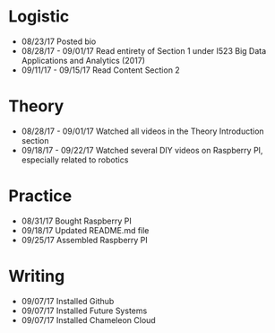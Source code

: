 # Logistic

* 08/23/17 Posted bio
* 08/28/17 - 09/01/17 Read entirety of Section 1 under I523 Big Data Applications and Analytics (2017)
* 09/11/17 - 09/15/17 Read Content Section 2

# Theory

* 08/28/17 - 09/01/17 Watched all videos in the Theory Introduction section
* 09/18/17 - 09/22/17 Watched several DIY videos on Raspberry PI, especially related to robotics

# Practice

* 08/31/17 Bought Raspberry PI
* 09/18/17 Updated README.md file
* 09/25/17 Assembled Raspberry PI

# Writing

* 09/07/17 Installed Github
* 09/07/17 Installed Future Systems
* 09/07/17 Installed Chameleon Cloud
